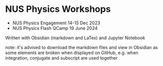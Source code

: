 # NUS Physics Workshops 

- NUS Physics Engagement 14-15 Dec 2023
- NUS Physics Flash QCamp 19 June 2024

Written with Obsidian (markdown and LaTex) and Jupyter Notebook


note: it's advised to download the markdown files and view in Obsidian as some elements are broken when displayed on GitHub, e.g. when integration, conjugate and subscript are used together 
